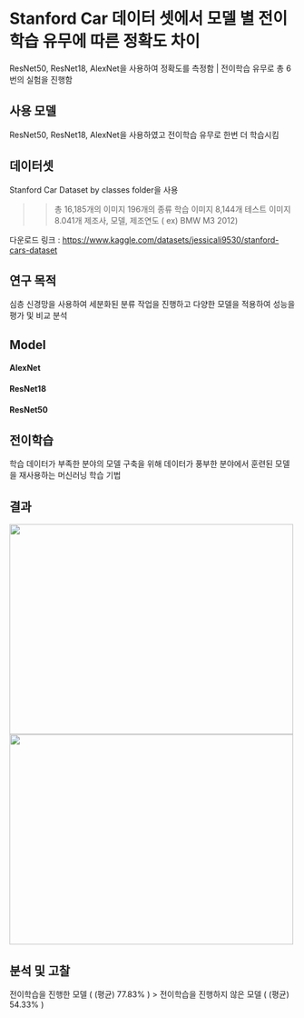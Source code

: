 # Stanford Car 데이터 셋에서 모델 별 전이학습 유무에 따른 정확도 차이
ResNet50, ResNet18, AlexNet을 사용하여 정확도를 측정함 | 전이학습 유무로 총 6번의 실험을 진행함 

## 사용 모델
ResNet50, ResNet18, AlexNet을 사용하였고 전이학습 유무로 한번 더 학습시킴

## 데이터셋
Stanford Car Dataset by classes folder을 사용
>	> 총 16,185개의 이미지
>	> 196개의 종류
>	> 학습 이미지 8,144개
>	> 테스트 이미지 8.041개
>	> 제조사, 모델, 제조연도 ( ex) BMW M3 2012)

다운로드 링크 : <https://www.kaggle.com/datasets/jessicali9530/stanford-cars-dataset>

## 연구 목적
심층 신경망을 사용하여 세분화된 분류 작업을 진행하고 다양한 모델을 적용하여 성능을 평가 및 비교 분석

## Model
#### AlexNet
#### ResNet18
#### ResNet50 

## 전이학습
학습 데이터가 부족한 분야의 모델 구축을 위해 데이터가 풍부한 분야에서 훈련된 모델을 재사용하는 머신러닝 학습 기법

## 결과
<img src="https://user-images.githubusercontent.com/49273782/167881155-f709c080-ed14-424a-8057-598e13be2efa.png"  width="500" height="370">
<img src="(https://user-images.githubusercontent.com/49273782/167881271-fcf045f0-d2e8-413c-aaec-ead733164864.png"  width="500" height="370">

## 분석 및 고찰
전이학습을 진행한 모델 ( (평균) 77.83% )  > 전이학습을 진행하지 않은 모델 ( (평균) 54.33% )

